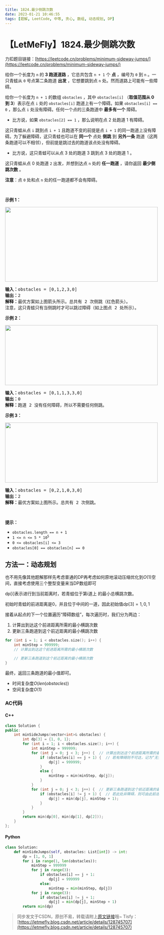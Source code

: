 ```yaml
---
title: 1824.最少侧跳次数
date: 2023-01-21 10:46:55
tags: [题解, LeetCode, 中等, 贪心, 数组, 动态规划, DP]
---
```


# 【LetMeFly】1824.最少侧跳次数

力扣题目链接：[https://leetcode.cn/problems/minimum-sideway-jumps/](https://leetcode.cn/problems/minimum-sideway-jumps/)

<p>给你一个长度为 <code>n</code> 的 <strong>3 跑道道路</strong> ，它总共包含 <code>n + 1</code> 个 <strong>点</strong> ，编号为 <code>0</code> 到 <code>n</code> 。一只青蛙从 <code>0</code> 号点第二条跑道 <strong>出发</strong> ，它想要跳到点 <code>n</code> 处。然而道路上可能有一些障碍。</p>

<p>给你一个长度为 <code>n + 1</code> 的数组 <code>obstacles</code> ，其中 <code>obstacles[i]</code> （<b>取值范围从 0 到 3</b>）表示在点 <code>i</code> 处的 <code>obstacles[i]</code> 跑道上有一个障碍。如果 <code>obstacles[i] == 0</code> ，那么点 <code>i</code> 处没有障碍。任何一个点的三条跑道中 <strong>最多有一个</strong> 障碍。</p>

<ul>
	<li>比方说，如果 <code>obstacles[2] == 1</code> ，那么说明在点 2 处跑道 1 有障碍。</li>
</ul>

<p>这只青蛙从点 <code>i</code> 跳到点 <code>i + 1</code> 且跑道不变的前提是点 <code>i + 1</code> 的同一跑道上没有障碍。为了躲避障碍，这只青蛙也可以在 <strong>同一个</strong> 点处 <strong>侧跳</strong> 到 <strong>另外一条</strong> 跑道（这两条跑道可以不相邻），但前提是跳过去的跑道该点处没有障碍。</p>

<ul>
	<li>比方说，这只青蛙可以从点 3 处的跑道 3 跳到点 3 处的跑道 1 。</li>
</ul>

<p>这只青蛙从点 0 处跑道 <code>2</code> 出发，并想到达点 <code>n</code> 处的 <strong>任一跑道</strong> ，请你返回 <strong>最少侧跳次数</strong> 。</p>

<p><strong>注意</strong>：点 <code>0</code> 处和点 <code>n</code> 处的任一跑道都不会有障碍。</p>

<p> </p>

<p><strong>示例 1：</strong></p>
<img alt="" src="https://assets.leetcode.com/uploads/2021/03/25/ic234-q3-ex1.png" style="width: 500px; height: 244px;" />
<pre>
<b>输入：</b>obstacles = [0,1,2,3,0]
<b>输出：</b>2 
<b>解释：</b>最优方案如上图箭头所示。总共有 2 次侧跳（红色箭头）。
注意，这只青蛙只有当侧跳时才可以跳过障碍（如上图点 2 处所示）。
</pre>

<p><strong>示例 2：</strong></p>
<img alt="" src="https://assets.leetcode.com/uploads/2021/03/25/ic234-q3-ex2.png" style="width: 500px; height: 196px;" />
<pre>
<b>输入：</b>obstacles = [0,1,1,3,3,0]
<b>输出：</b>0
<b>解释：</b>跑道 2 没有任何障碍，所以不需要任何侧跳。
</pre>

<p><strong>示例 3：</strong></p>
<img alt="" src="https://assets.leetcode.com/uploads/2021/03/25/ic234-q3-ex3.png" style="width: 500px; height: 196px;" />
<pre>
<b>输入：</b>obstacles = [0,2,1,0,3,0]
<b>输出：</b>2
<b>解释：</b>最优方案如上图所示。总共有 2 次侧跳。
</pre>

<p> </p>

<p><strong>提示：</strong></p>

<ul>
	<li><code>obstacles.length == n + 1</code></li>
	<li><code>1 <= n <= 5 * 10<sup>5</sup></code></li>
	<li><code>0 <= obstacles[i] <= 3</code></li>
	<li><code>obstacles[0] == obstacles[n] == 0</code></li>
</ul>


    
## 方法一：动态规划

也不用先像其他题解那样先考虑普通的DP再考虑如何原地滚动压缩优化到$O(1)$空间，直接考虑使用三个整型变量来当DP数组即可

dp[i]表示进行到当前距离时，若青蛙位于第i道上 的最小总横跳次数。

初始时青蛙的前进距离是0，并且位于中间的一道，因此初始值$dp[3] = {1, 0, 1}$

接着从起点的下一个位置遍历“障碍数组”，每次遍历时，我们分为两边：

1. 计算出到达这个前进距离所需的最小横跳次数
2. 更新三条跑道到这个前近距离的最小横跳次数

```cpp
for (int i = 1; i < obstacles.size(); i++) {
	int minStep = 999999;
	// 计算出到达这个前进距离所需的最小横跳次数

	// 更新三条跑道到这个前近距离的最小横跳次数
}
```

最终，返回三条跑道的最小值即可。

+ 时间复杂度$O(len(obstacles))$
+ 空间复杂度$O(1)$

### AC代码

#### C++

```cpp
class Solution {
public:
    int minSideJumps(vector<int>& obstacles) {
        int dp[3] = {1, 0, 1};
        for (int i = 1; i < obstacles.size(); i++) {
            int minStep = 999999;
            for (int j = 0; j < 3; j++) {  // 计算出到达这个前进距离所需的最小横跳次数
                if (obstacles[i] == j + 1) {  // 若有障碍则不可达，记为“无穷大”
                    dp[j] = 999999;
                }
                else {
                    minStep = min(minStep, dp[j]);
                }
            }
            for (int j = 0; j < 3; j++) {  // 更新三条跑道到这个前近距离的最小横跳次数
                if (obstacles[i] != j + 1) {  // 若此处非障碍，则可由此前进距离的另外两条跑道横跳而来
                    dp[j] = min(dp[j], minStep + 1);
                }
            }
        }
        return min(dp[0], min(dp[1], dp[2]));
    }
};
```

#### Python

```python
class Solution:
    def minSideJumps(self, obstacles: List[int]) -> int:
        dp = [1, 0, 1]
        for i in range(1, len(obstacles)):
            minStep = 999999
            for j in range(3):
                if obstacles[i] == j + 1:
                    dp[j] = 999999
                else:
                    minStep = min(minStep, dp[j])
            for j in range(3):
                if obstacles[i] != j + 1:
                    dp[j] = min(dp[j], minStep + 1)
        return min(dp)
```

> 同步发文于CSDN，原创不易，转载请附上[原文链接](https://blog.letmefly.xyz/2023/01/21/LeetCode%201824.%E6%9C%80%E5%B0%91%E4%BE%A7%E8%B7%B3%E6%AC%A1%E6%95%B0/)哦~
> Tisfy：[https://letmefly.blog.csdn.net/article/details/128745707](https://letmefly.blog.csdn.net/article/details/128745707)
